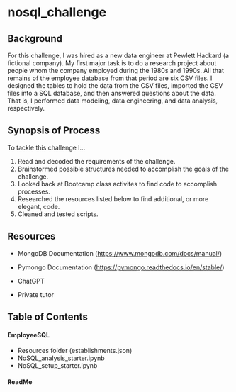 # nosql_challenge  

## Background

For this challenge, I was hired as a new data engineer at Pewlett Hackard (a fictional company). My first major task is to do a research project about people whom the company employed during the 1980s and 1990s. All that remains of the employee database from that period are six CSV files. I designed the tables to hold the data from the CSV files, imported the CSV files into a SQL database, and then answered questions about the data. That is, I performed data modeling, data engineering, and data analysis, respectively.

## Synopsis of Process

To tackle this challenge I...

1. Read and decoded the requirements of the challenge.
2. Brainstormed possible structures needed to accomplish the goals of the challenge.
3. Looked back at Bootcamp class activites to find code to accomplish processes.
4. Researched the resources listed below to find additional, or more elegant, code.
5. Cleaned and tested scripts.   


## Resources

   
+ MongoDB Documentation (https://www.mongodb.com/docs/manual/)
  
+ Pymongo Documentation (https://pymongo.readthedocs.io/en/stable/)

+ ChatGPT

+ Private tutor



## Table of Contents

#### EmployeeSQL                   
+ Resources folder (establishments.json)
+ NoSQL_analysis_starter.ipynb
+ NoSQL_setup_starter.ipynb

#### ReadMe
